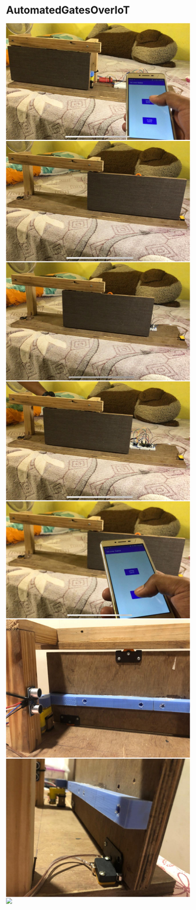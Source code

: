 # AutomatedGatesOverIoT
![](img1.jpeg)
![](img2.jpeg)
![](img3.jpeg)
![](img4.jpeg)
![](img5.jpeg)
![](img6.jpeg)
![](img7.jpeg)
![](Automated_Gates_over_IoT.gif)
